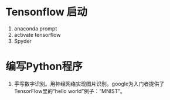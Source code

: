 # Tensonflow 启动
1. anaconda prompt
2. activate tensorflow
3. Spyder
# 编写Python程序
1. 手写数字识别。用神经网络实现图片识别。google为入门者提供了TensorFlow里的“hello world”例子：“MNIST”。

